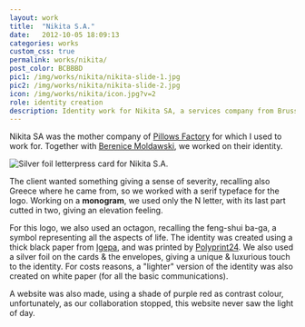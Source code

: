 ```yaml
---
layout: work
title:  "Nikita S.A."
date:   2012-10-05 18:09:13
categories: works
custom_css: true
permalink: works/nikita/
post_color: BCBBBD
pic1: /img/works/nikita/nikita-slide-1.jpg
pic2: /img/works/nikita/nikita-slide-2.jpg
icon: /img/works/nikita/icon.jpg?v=2
role: identity creation
description: Identity work for Nikita SA, a services company from Brussels, Belgium.
---
```


Nikita SA was the mother company of [Pillows Factory](http://vandereecken.me/works/pillowsfactory/) for which I used to work for. Together with [Berenice Moldawski](http://be.linkedin.com/pub/berenice-moldawski/75/a10/53), we worked on their identity.

<img src="../../img/works/nikita/icon.jpg" alt="Silver foil letterpress card for Nikita S.A." class="left" />

The client wanted something giving a sense of severity, recalling also Greece where he came from, so we worked with a serif typeface for the logo. Working on a **monogram**, we used only the N letter, with its last part cutted in two, giving an elevation feeling.

For this logo, we also used an octagon, recalling the feng-shui ba-ga, a symbol representing all the aspects of life. The identity was created using a thick black paper from [Igepa](http://www.igepa.be/nl), and was printed by [Polyprint24](http://polyprint24.tumblr.com). We also used a silver foil on the cards & the envelopes, giving a unique & luxurious touch to the identity. For costs reasons, a "lighter" version of the identity was also created on white paper (for all the basic communications).

A website was also made, using a shade of purple red as contrast colour, unfortunately, as our collaboration stopped, this website never saw the light of day.